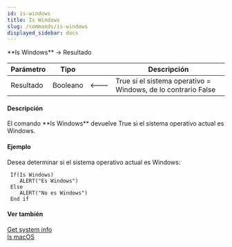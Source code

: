 ```yaml
---
id: is-windows
title: Is Windows
slug: /commands/is-windows
displayed_sidebar: docs
---
```


<!--REF #_command_.Is Windows.Syntax-->**Is Windows** -> Resultado<!-- END REF-->
<!--REF #_command_.Is Windows.Params-->
| Parámetro | Tipo |  | Descripción |
| --- | --- | --- | --- |
| Resultado | Booleano | &#x1F850; | True si el sistema operativo = Windows, de lo contrario False |

<!-- END REF-->

#### Descripción 

<!--REF #_command_.Is Windows.Summary-->El comando **Is Windows** devuelve True si el sistema operativo actual es Windows.<!-- END REF-->

#### Ejemplo 

Desea determinar si el sistema operativo actual es Windows:

```4d
 If(Is Windows)
    ALERT("Es Windows")
 Else
    ALERT("No es Windows")
 End if
```

#### Ver también 

[Get system info](get-system-info.md)  
[Is macOS](is-macos.md)  